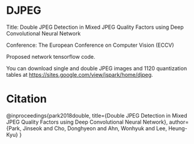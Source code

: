 # DJPEG
Title: Double JPEG Detection in Mixed JPEG Quality Factors using Deep Convolutional Neural Network

Conference: The European Conference on Computer Vision (ECCV)

Proposed network tensorflow code.

You can download single and double JPEG images and 1120 quantization tables at https://sites.google.com/view/jspark/home/djpeg.

# Citation
@inproceedings{park2018double,
  title={Double JPEG Detection in Mixed JPEG Quality Factors using Deep Convolutional Neural Network},
  author={Park, Jinseok and Cho, Donghyeon and Ahn, Wonhyuk and Lee, Heung-Kyu}
}
